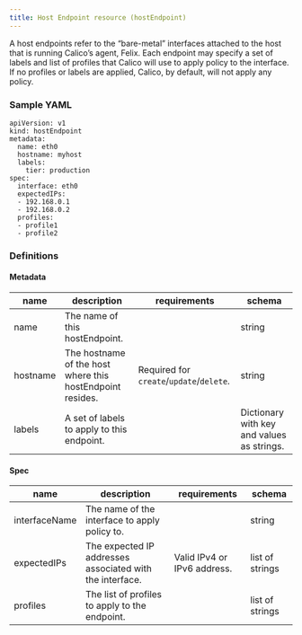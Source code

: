 ```yaml
---
title: Host Endpoint resource (hostEndpoint)
---
```


A host endpoints refer to the “bare-metal” interfaces attached to the host that is running Calico’s agent, Felix.  Each endpoint may specify a set of labels and list of profiles that Calico will use to apply policy to the interface.  If no profiles or labels are applied, Calico, by default, will not apply any policy.

### Sample YAML
```
apiVersion: v1
kind: hostEndpoint
metadata:
  name: eth0
  hostname: myhost
  labels:
    tier: production
spec:
  interface: eth0
  expectedIPs:
  - 192.168.0.1
  - 192.168.0.2
  profiles:
  - profile1
  - profile2
```

### Definitions
#### Metadata

| name     | description                                               | requirements                             | schema |
|----------|-----------------------------------------------------------|------------------------------------------|--------|
| name     | The name of this hostEndpoint.                            |                                          | string |
| hostname | The hostname of the host where this hostEndpoint resides. | Required for `create`/`update`/`delete`. | string |
| labels   | A set of labels to apply to this endpoint.                |      | Dictionary with key and values as strings. |

#### Spec

| name         | description                                              | requirements                | schema          |
|--------------|----------------------------------------------------------|-----------------------------|-----------------|
| interfaceName    | The name of the interface to apply policy to.            |                             | string          |
| expectedIPs  | The expected IP addresses associated with the interface. | Valid IPv4 or IPv6 address. | list of strings |
| profiles     | The list of profiles to apply to the endpoint.           |                             | list of strings |
